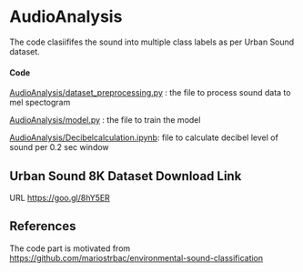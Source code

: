 # AudioAnalysis
The code clasiififes the sound into multiple class labels as per Urban Sound dataset.

#### Code

[AudioAnalysis/dataset_preprocessing.py](https://github.com/piyushy1/AudioAnalysis/blob/main/dataset_preprocessing.py) : the file to process sound data to mel spectogram

[AudioAnalysis/model.py](https://github.com/piyushy1/AudioAnalysis/blob/main/model.py) : the file to train the model

[AudioAnalysis/Decibelcalculation.ipynb](https://github.com/piyushy1/AudioAnalysis/blob/main/Decibelcalculation.ipynb): file to calculate decibel level of sound per 0.2 sec window

## Urban Sound 8K Dataset Download Link
URL https://goo.gl/8hY5ER

## References
The code part is motivated from  https://github.com/mariostrbac/environmental-sound-classification

